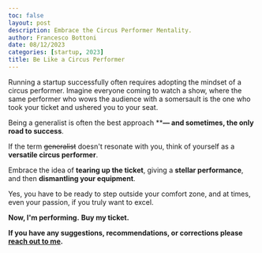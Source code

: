 ```yaml
---
toc: false
layout: post
description: Embrace the Circus Performer Mentality.
author: Francesco Bottoni
date: 08/12/2023
categories: [startup, 2023]
title: Be Like a Circus Performer
---
```


Running a startup successfully often requires adopting the mindset of a circus performer.
Imagine everyone coming to watch a show, where the same performer who wows the audience with a somersault is the one who took your ticket and ushered you to your seat.

Being a generalist is often the best approach ****— and sometimes, the only road to success**.

If the term ~~generalist~~ doesn't resonate with you, think of yourself as a **versatile circus performer**.

Embrace the idea of **tearing up the ticket**, giving a **stellar performance**, and then **dismantling your equipment**.

Yes, you have to be ready to step outside your comfort zone, and at times, even your passion, if you truly want to excel.

**Now, I'm performing.**
**Buy my ticket.**

**If you have any suggestions, recommendations, or corrections please [reach out to me](https://twitter.com/bot_fra).**


